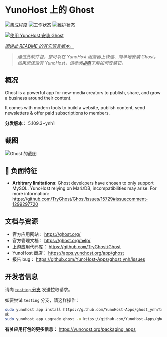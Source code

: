 <!--
注意：此 README 由 <https://github.com/YunoHost/apps/tree/master/tools/readme_generator> 自动生成
请勿手动编辑。
-->

# YunoHost 上的 Ghost

[![集成程度](https://apps.yunohost.org/badge/integration/ghost)](https://ci-apps.yunohost.org/ci/apps/ghost/)
![工作状态](https://apps.yunohost.org/badge/state/ghost)
![维护状态](https://apps.yunohost.org/badge/maintained/ghost)

[![使用 YunoHost 安装 Ghost](https://install-app.yunohost.org/install-with-yunohost.svg)](https://install-app.yunohost.org/?app=ghost)

*[阅读此 README 的其它语言版本。](./ALL_README.md)*

> *通过此软件包，您可以在 YunoHost 服务器上快速、简单地安装 Ghost。*  
> *如果您还没有 YunoHost，请参阅[指南](https://yunohost.org/install)了解如何安装它。*

## 概况

Ghost is a powerful app for new-media creators to publish, share, and grow a business around their content.

It comes with modern tools to build a website, publish content, send newsletters & offer paid subscriptions to members.


**分发版本：** 5.109.3~ynh1

## 截图

![Ghost 的截图](./doc/screenshots/screenshot.png)

## :red_circle: 负面特征

- **Arbitrary limitations**: Ghost developers have chosen to only support MySQL. YunoHost relying on MariaDB, incompatibilities may arise. For more information: https://github.com/TryGhost/Ghost/issues/15729#issuecomment-1299297720

## 文档与资源

- 官方应用网站： <https://ghost.org/>
- 官方管理文档： <https://ghost.org/help/>
- 上游应用代码库： <https://github.com/TryGhost/Ghost>
- YunoHost 商店： <https://apps.yunohost.org/app/ghost>
- 报告 bug： <https://github.com/YunoHost-Apps/ghost_ynh/issues>

## 开发者信息

请向 [`testing` 分支](https://github.com/YunoHost-Apps/ghost_ynh/tree/testing) 发送拉取请求。

如要尝试 `testing` 分支，请这样操作：

```bash
sudo yunohost app install https://github.com/YunoHost-Apps/ghost_ynh/tree/testing --debug
或
sudo yunohost app upgrade ghost -u https://github.com/YunoHost-Apps/ghost_ynh/tree/testing --debug
```

**有关应用打包的更多信息：** <https://yunohost.org/packaging_apps>
